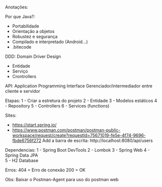 Anotações:

Por que Java?:
- Portabilidade
- Orientação a objetos
- Robustez e segurança
- Compilado e interpretado (Android...)
- .bitecode

DDD: Domain Driver Design
- Entidade 
- Serviço
- Crontrollers

API: Application Programming Interface
Gerenciador/intermediador entre cliente e servidor

Etapas:
1 - Criar a estretura do projeto
2 - Entidade
3 - Modelos estáticos
4 - Repository
5 - Controllers
6 - Services (functions)

Sites:
-  https://start.spring.io/
-  https://www.postman.com/postman/postman-public-workspace/request/create?requestId=75671019-fe5e-4f74-9696-fbde6756f272
  Add a barra de escrita: http://localhost:8080/api/users

Dependencias:
1 - Spring Boot DevTools
2 - Lombok 
3 - Spring Web 
4 - Spring Data JPA  
5 - H2 Database 

Erros:
404 = Erro de conexão
200 = OK

Obs: Baixar o Postman-Agent para uso do postman web


